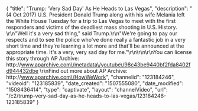 {
    "title": "Trump: 'Very Sad Day' As He Heads to Las Vegas",
    "description": "(4 Oct 2017) U.S. President Donald Trump along with his wife Melania left the White House Tuesday for a trip to Las Vegas to meet with the first responders and victims of the deadliest mass shooting in U.S. History. \r\n\"Well it's a very sad thing,\" said Trump.\r\n\"We're going to pay our respects and to see the police who've done really a fantastic job in a very short time and they're learning a lot more and that'll be announced at the appropriate time. It's a very, very sad day for me.\"\r\n\r\n\r\nYou can license this story through AP Archive: http:\/\/www.aparchive.com\/metadata\/youtube\/98c43be9440bf2fda8402fd944432dbe \r\nFind out more about AP Archive: http:\/\/www.aparchive.com\/HowWeWork",
    "channelid": "123184246",
    "videoid": "123185839",
    "date_created": "1507555080",
    "date_modified": "1508436414",
    "type": "captivate",
    "layout": "channelVideo",
    "url": "\/c2\/trump-very-sad-day-as-he-heads-to-las-vegas\/123184246-123185839"
}
